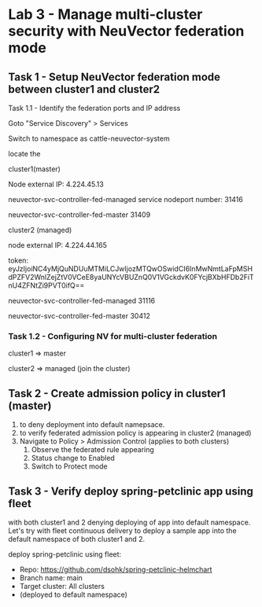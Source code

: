 # Lab 3 - Manage multi-cluster security with NeuVector federation mode 



## Task 1 - Setup NeuVector federation mode between cluster1 and cluster2



Task 1.1 - Identify the federation ports and IP address



Goto "Service Discovery" > Services 

Switch to namespace as cattle-neuvector-system

locate the 

cluster1(master)

Node external IP: 4.224.45.13

neuvector-svc-controller-fed-managed service nodeport number: 31416

neuvector-svc-controller-fed-master 31409

cluster2 (managed)

node external IP: 4.224.44.165

token: eyJzIjoiNC4yMjQuNDUuMTMiLCJwIjozMTQwOSwidCI6InMwNmtLaFpMSHdPZFV2WnlZejZtV0VCeE8yaUNYcVBUZnQ0V1VGckdvK0FYcjBXbHFDb2FiTnU4ZFNtZi9PVT0ifQ==

neuvector-svc-controller-fed-managed  31116

neuvector-svc-controller-fed-master 30412



### Task 1.2 - Configuring NV for multi-cluster federation

cluster1 => master

cluster2 => managed (join the cluster)



## Task 2 - Create admission policy in cluster1 (master)

1.  to deny deployment into default namepsace.
2. to verify federated admission policy is appearing in cluster2 (managed)
3. Navigate to Policy > Admission Control (applies to both clusters)
   1. Observe the federated rule appearing
   2. Status change to Enabled
   3. Switch to Protect mode



## Task 3 - Verify deploy spring-petclinic app using fleet

with both cluster1 and 2 denying deploying of app into default namespace. Let's try with fleet continuous delivery to deploy a sample app into the default namespace of both cluster1 and 2.

deploy spring-petclinic using fleet:

* Repo: https://github.com/dsohk/spring-petclinic-helmchart
* Branch name: main
* Target cluster: All clusters
* (deployed to default namespace)

